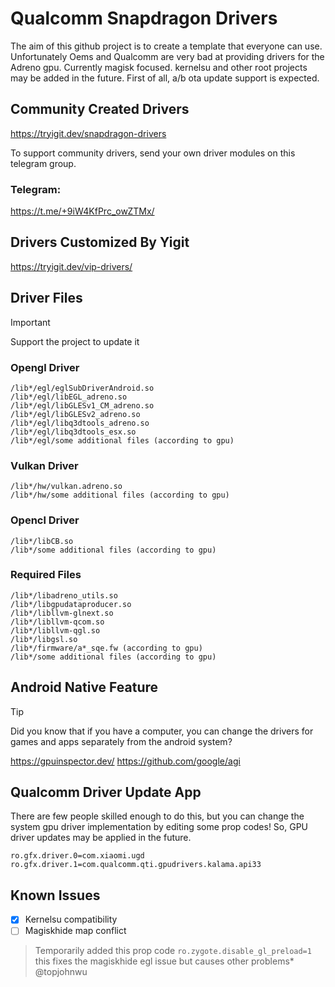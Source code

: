 # Qualcomm Snapdragon Drivers
The aim of this github project is to create a template that everyone can use. Unfortunately Oems and Qualcomm are very bad at providing drivers for the Adreno gpu.
Currently magisk focused. kernelsu and other root projects may be added in the future. First of all, a/b ota update support is expected.

## Community Created Drivers
https://tryigit.dev/snapdragon-drivers

To support community drivers, send your own driver modules on this telegram group.

### Telegram:
https://t.me/+9iW4KfPrc_owZTMx/

## Drivers Customized By Yigit
https://tryigit.dev/vip-drivers/


## Driver Files
> [!IMPORTANT]
> Support the project to update it

### Opengl Driver
```
/lib*/egl/eglSubDriverAndroid.so
/lib*/egl/libEGL_adreno.so
/lib*/egl/libGLESv1_CM_adreno.so
/lib*/egl/libGLESv2_adreno.so
/lib*/egl/libq3dtools_adreno.so
/lib*/egl/libq3dtools_esx.so
/lib*/egl/some additional files (according to gpu)
```

### Vulkan Driver
```
/lib*/hw/vulkan.adreno.so
/lib*/hw/some additional files (according to gpu)
```

### Opencl Driver
```
/lib*/libCB.so
/lib*/some additional files (according to gpu)
```

### Required Files
```
/lib*/libadreno_utils.so
/lib*/libgpudataproducer.so
/lib*/libllvm-glnext.so
/lib*/libllvm-qcom.so
/lib*/libllvm-qgl.so
/lib*/libgsl.so
/lib*/firmware/a*_sqe.fw (according to gpu)
/lib*/some additional files (according to gpu)
```

## Android Native Feature
> [!TIP]
> Did you know that if you have a computer, you can change the drivers for games and apps separately from the android system?

https://gpuinspector.dev/
https://github.com/google/agi

## Qualcomm Driver Update App
There are few people skilled enough to do this, but you can change the system gpu driver implementation by editing some prop codes! So, GPU driver updates may be applied in the future.
```
ro.gfx.driver.0=com.xiaomi.ugd
ro.gfx.driver.1=com.qualcomm.qti.gpudrivers.kalama.api33
```
## Known Issues
- [x] Kernelsu compatibility
- [ ] Magiskhide map conflict
> Temporarily added this prop code `ro.zygote.disable_gl_preload=1` this fixes the magiskhide egl issue but causes other problems* @topjohnwu

